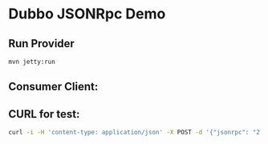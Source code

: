 Dubbo JSONRpc Demo
========================

Run Provider
---------------------

```bash
mvn jetty:run
```

Consumer Client:
--------------------------

CURL for test:
---------------------
```bash
curl -i -H 'content-type: application/json' -X POST -d '{"jsonrpc": "2.0", "method": "hello", "params": [ "World"],"id": 1 , "version":"1.0.0"}' 'http://127.0.0.1:8080/com.dubbo.demo.HelloService'
```

